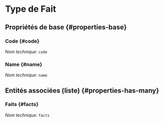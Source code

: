 # Type de Fait
<!--- THIS FILE IS GENERATED PLEASE DO NOT EDIT IT DIRECTLY --->



## Propriétés de base {#properties-base}

### Code {#code}



*Nom technique:* ```code```

### Name {#name}



*Nom technique:* ```name```




## Entités associées (liste) {#properties-has-many}

### Faits {#facts}



*Nom technique:* ```facts```




